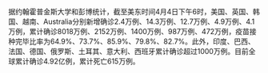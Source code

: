 据约翰霍普金斯大学和彭博统计，截至美东时间4月4日下午6时，美国、英国、韩国、越南、Australia分别新增确诊2.4万例、14.3万例、12.7万例、4.9万例、4.1万例，累计确诊8018万例、2152万例、1400万例、987万例、472万例，疫苗接种完毕比率为64.9%、73.7%、85.9%、79.8%、82.7%。此外，印度、巴西、法国、德国、俄罗斯、土耳其、意大利、西班牙累计确诊超过1000万例。目前全球累计确诊4.92亿例，累计死亡615万例。